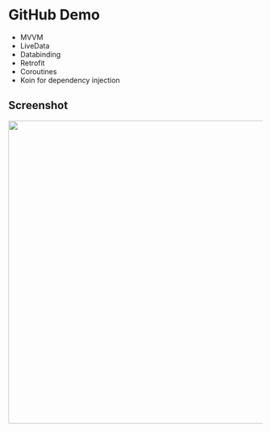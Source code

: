 # GitHub Demo
- MVVM
- LiveData
- Databinding
- Retrofit
- Coroutines
- Koin for dependency injection
## Screenshot
<img src="screenshot/1.gif" height="600">